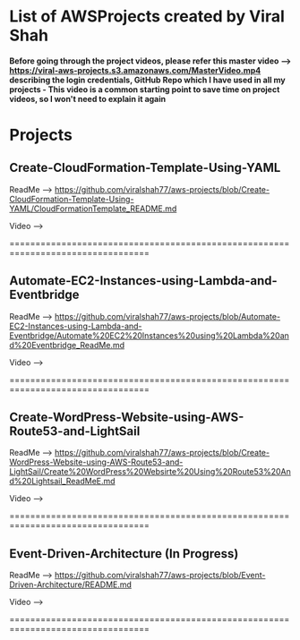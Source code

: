 # List of AWSProjects created by Viral Shah

#### Before going through the project videos, please refer this master video --> https://viral-aws-projects.s3.amazonaws.com/MasterVideo.mp4 describing the login credentials, GitHub Repo which I have used in all my projects - This video is a common starting point to save time on project videos, so I won't need to explain it again

# Projects 

## Create-CloudFormation-Template-Using-YAML
ReadMe --> https://github.com/viralshah77/aws-projects/blob/Create-CloudFormation-Template-Using-YAML/CloudFormationTemplate_README.md

Video --> 

=================================================================================

## Automate-EC2-Instances-using-Lambda-and-Eventbridge
ReadMe --> https://github.com/viralshah77/aws-projects/blob/Automate-EC2-Instances-using-Lambda-and-Eventbridge/Automate%20EC2%20Instances%20using%20Lambda%20and%20Eventbridge_ReadMe.md

Video --> 

=================================================================================

## Create-WordPress-Website-using-AWS-Route53-and-LightSail
ReadMe -->  https://github.com/viralshah77/aws-projects/blob/Create-WordPress-Website-using-AWS-Route53-and-LightSail/Create%20WordPress%20Websirte%20Using%20Route53%20And%20Lightsail_ReadMeE.md

Video --> 

=================================================================================

## Event-Driven-Architecture (In Progress)
ReadMe --> https://github.com/viralshah77/aws-projects/blob/Event-Driven-Architecture/README.md

Video --> 

=================================================================================
